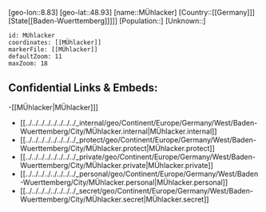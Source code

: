 ﻿---
location: [48.93,8.83]
mapzoom: [7,12] 
mapmarker: city 
type: City
tags:
- geo/City


SpocWebEntityId: 32702
isDeleted: false
confidential: public

---
[geo-lon::8.83]
[geo-lat::48.93]
[name::MÜhlacker]
[Country::[[Germany]]]
[State[[Baden-Wuerttemberg]]]]]
[Population::]
[Unknown::]


```leaflet
id: MÜhlacker
coordinates: [[MÜhlacker]]
markerFile: [[MÜhlacker]]
defaultZoom: 11 
maxZoom: 18
```


## Confidential Links & Embeds: 
-[[MÜhlacker|MÜhlacker]]] 
- [[../../../../../../../../_internal/geo/Continent/Europe/Germany/West/Baden-Wuerttemberg/City/MÜhlacker.internal|MÜhlacker.internal]] 
- [[../../../../../../../../_protect/geo/Continent/Europe/Germany/West/Baden-Wuerttemberg/City/MÜhlacker.protect|MÜhlacker.protect]] 
- [[../../../../../../../../_private/geo/Continent/Europe/Germany/West/Baden-Wuerttemberg/City/MÜhlacker.private|MÜhlacker.private]] 
- [[../../../../../../../../_personal/geo/Continent/Europe/Germany/West/Baden-Wuerttemberg/City/MÜhlacker.personal|MÜhlacker.personal]] 
- [[../../../../../../../../_secret/geo/Continent/Europe/Germany/West/Baden-Wuerttemberg/City/MÜhlacker.secret|MÜhlacker.secret]] 
